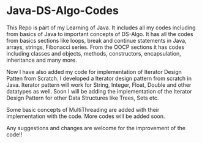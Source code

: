 # Java-DS-Algo-Codes
This Repo is part of my Learning of Java. It includes all my codes including from basics of Java to important concepts of DS-Algo.
It has all the codes from basics sections like loops, break and continue statements in Java, arrays, strings, Fibonacci series. 
From the OOCP sections it has codes including classes and objects, methods, constructors, encapsulation, inheritance and many more.

Now I have also added my code for implementation of Iterator Design Patten from Scratch. I developed a Iterator design pattern from scratch in Java.
Iterator pattern will work for String, Integer, Float, Double and other datatypes as well. 
Soon I will be adding the implementation of the Iterator Design Pattern for other Data Structures like Trees, Sets etc.

Some basic concepts of MultiThreading are added with their implementation with the code. More codes will be added soon.

Any suggestions and changes are welcome for the improvement of the code!!
